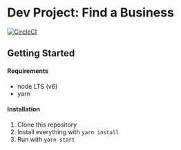 # Dev Project: Find a Business

[![CircleCI](https://circleci.com/gh/jmataya/devproject-findabusiness.svg?style=svg&circle-token=fa47676ac2adb2030007b408d030b296615228c1)](https://circleci.com/gh/jmataya/devproject-findabusiness)

## Getting Started

#### Requirements

- node LTS (v6)
- yarn

#### Installation

1. Clone this repository
2. Install everything with `yarn install`
3. Run with `yarn start`
